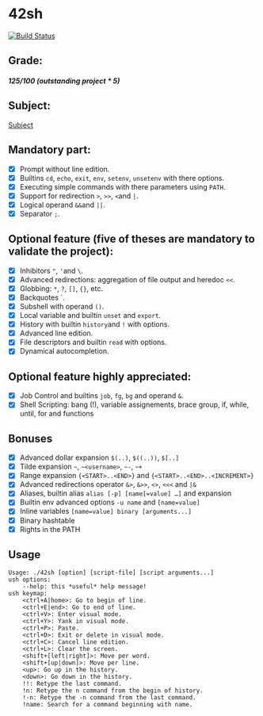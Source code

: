 # 42sh
[![Build Status](https://travis-ci.org/uael/42sh.svg?branch=master)](https://travis-ci.org/uael/42sh)

## Grade:
##### 125/100 (outstanding project * 5)

## Subject:

[Subject](https://cdn.intra.42.fr/pdf/pdf/183/42sh.fr.pdf)

## Mandatory part:
- [x] Prompt without line edition.
- [x] Builtins `cd`, `echo`, `exit`, `env`, `setenv`, `unsetenv` with there options.
- [x] Executing simple commands with there parameters using `PATH`.
- [x] Support for redirection `>`, `>>`, `<`and `|`.
- [x] Logical operand `&&`and `||`.
- [x] Separator `;`.

## Optional feature (five of theses are mandatory to validate the project):
- [x] Inhibitors `"`, `'`and `\`.
- [x] Advanced redirections: aggregation of file output and heredoc `<<`.
- [x] Globbing: `*`, `?`, `[]`, `{}`, etc.
- [x] Backquotes \`.
- [x] Subshell with operand `()`.
- [x] Local variable and builtin `unset` and `export`.
- [x] History with builtin `history`and `!` with options.
- [x] Advanced line edition.
- [x] File descriptors and builtin `read` with options.
- [x] Dynamical autocompletion.

## Optional feature highly appreciated:
- [x] Job Control and builtins `job`, `fg`, `bg` and operand `&`.
- [X] Shell Scripting: bang (!), variable assignements, brace group, if, while, until, for and functions

## Bonuses
- [X] Advanced dollar expansion `$(..)`, `$((..))`, `$[..]`
- [X] Tilde expansion `~`, `~<username>`, `~-`, `~+`
- [X] Range expansion `{<START>..<END>}` and `{<START>..<END>..<INCREMENT>}`
- [X] Advanced redirections operator `&>`, `&>>`, `<>`, `<<<` and `|&`
- [X] Aliases, builtin alias `alias [-p] [name[=value] …]` and expansion
- [X] Builtin env advanced options `-u name` and `[name=value]`
- [X] Inline variables `[name=value] binary [arguments...]`
- [X] Binary hashtable
- [X] Rights in the PATH

## Usage
```
Usage: ./42sh [option] [script-file] [script arguments...]
ush options:
	--help: this *useful* help message!
ush keymap:
	<ctrl+A|home>: Go to begin of line.
	<ctrl+E|end>: Go to end of line.
	<ctrl+V>: Enter visual mode.
	<ctrl+Y>: Yank in visual mode.
	<ctrl+P>: Paste.
	<ctrl+D>: Exit or delete in visual mode.
	<ctrl+C>: Cancel line edition.
	<ctrl+L>: Clear the screen.
	<shift+[left|right]>: Move per word.
	<shift+[up|down]>: Move per line.
	<up>: Go up in the history.
	<down>: Go down in the history.
	!!: Retype the last command.
	!n: Retype the n command from the begin of history.
	!-n: Retype the -n command from the last command.
	!name: Search for a command beginning with name.
```  
